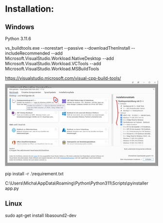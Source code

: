 # Installation:

## Windows
Python 3.11.6

vs_buildtools.exe --norestart --passive --downloadThenInstall --includeRecommended --add Microsoft.VisualStudio.Workload.NativeDesktop --add Microsoft.VisualStudio.Workload.VCTools --add Microsoft.VisualStudio.Workload.MSBuildTools

https://visualstudio.microsoft.com/visual-cpp-build-tools/
![a](Install_Win.png)

pip install -r .\requirement.txt


C:\Users\Micha\AppData\Roaming\Python\Python311\Scripts\pyinstaller app.py

## Linux
sudo apt-get install libasound2-dev

